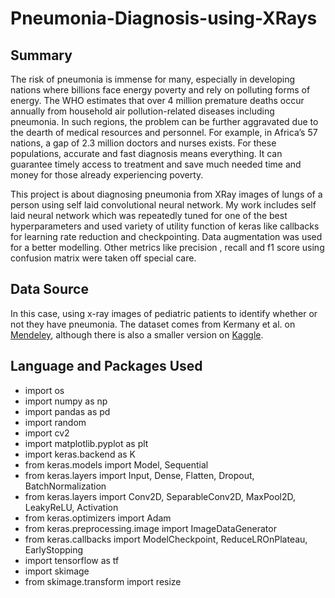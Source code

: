 # Pneumonia-Diagnosis-using-XRays





## **Summary**

The risk of pneumonia is immense for many, especially in developing nations where billions face energy poverty and rely on polluting forms of energy. The WHO estimates that over 4 million premature deaths occur annually from household air pollution-related diseases including pneumonia. In such regions, the problem can be further aggravated due to the dearth of medical resources and personnel. For example, in Africa’s 57 nations, a gap of 2.3 million doctors and nurses exists. For these populations, accurate and fast diagnosis means everything. It can guarantee timely access to treatment and save much needed time and money for those already experiencing poverty.

This project is about diagnosing pneumonia from XRay images of lungs of a person using self laid convolutional neural network. My work includes self laid neural network which was repeatedly tuned for one of the best hyperparameters and used variety of utility function of keras like callbacks for learning rate reduction and checkpointing. Data augmentation was used for a better modelling. Other metrics like precision , recall and f1 score using confusion matrix were taken off special care. 





## **Data Source**

In this case, using x-ray images of pediatric patients to identify whether or not they have pneumonia. The dataset comes from Kermany et al. on [Mendeley](https://data.mendeley.com/datasets/rscbjbr9sj/3), although there is also a smaller version on [Kaggle](https://www.kaggle.com/paultimothymooney/chest-xray-pneumonia).





## **Language and Packages Used**

* import os
* import numpy as np
* import pandas as pd 
* import random
* import cv2
* import matplotlib.pyplot as plt
* import keras.backend as K
* from keras.models import Model, Sequential
* from keras.layers import Input, Dense, Flatten, Dropout, BatchNormalization
* from keras.layers import Conv2D, SeparableConv2D, MaxPool2D, LeakyReLU, Activation
* from keras.optimizers import Adam
* from keras.preprocessing.image import ImageDataGenerator
* from keras.callbacks import ModelCheckpoint, ReduceLROnPlateau, EarlyStopping
* import tensorflow as tf
* import skimage
* from skimage.transform import resize





